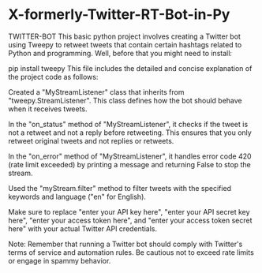 # X-formerly-Twitter-RT-Bot-in-Py
TWITTER-BOT
This basic python project involves creating a Twitter bot using Tweepy to retweet tweets that contain certain hashtags related to Python and programming. Well, before that you might need to install:

pip install tweepy
This file includes the detailed and concise explanation of the project code as follows:

Created a "MyStreamListener" class that inherits from "tweepy.StreamListener". This class defines how the bot should behave when it receives tweets.

In the "on_status" method of "MyStreamListener", it checks if the tweet is not a retweet and not a reply before retweeting. This ensures that you only retweet original tweets and not replies or retweets.

In the "on_error" method of "MyStreamListener", it handles error code 420 (rate limit exceeded) by printing a message and returning False to stop the stream.

Used the "myStream.filter" method to filter tweets with the specified keywords and language ("en" for English).

Make sure to replace "enter your API key here", "enter your API secret key here", "enter your access token here", and "enter your access token secret here" with your actual Twitter API credentials.

Note: Remember that running a Twitter bot should comply with Twitter's terms of service and automation rules. Be cautious not to exceed rate limits or engage in spammy behavior.
